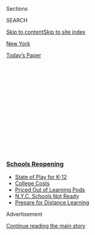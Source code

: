 <div id="app">

<div>

<div>

<div>

<div class="NYTAppHideMasthead css-1q2w90k e1suatyy0">

<div class="section css-ui9rw0 e1suatyy2">

<div class="css-eph4ug er09x8g0">

<div class="css-6n7j50">

</div>

<span class="css-1dv1kvn">Sections</span>

<div class="css-10488qs">

<span class="css-1dv1kvn">SEARCH</span>

</div>

[Skip to content](#site-content)[Skip to site index](#site-index)

</div>

<div id="masthead-section-label" class="css-1wr3we4 eaxe0e00">

[New
York](https://www.nytimes.com/section/nyregion)

</div>

<div class="css-10698na e1huz5gh0">

</div>

</div>

<div id="masthead-bar-one" class="section hasLinks css-15hmgas e1csuq9d3">

<div class="css-uqyvli e1csuq9d0">

</div>

<div class="css-1uqjmks e1csuq9d1">

</div>

<div class="css-9e9ivx">

[](https://myaccount.nytimes.com/auth/login?response_type=cookie&client_id=vi)

</div>

<div class="css-1bvtpon e1csuq9d2">

[Today’s
Paper](https://www.nytimes.com/section/todayspaper)

</div>

</div>

</div>

</div>

<div data-aria-hidden="false">

<div id="site-content" data-role="main">

<div>

<div class="css-1aor85t" style="opacity:0.000000001;z-index:-1;visibility:hidden">

<div class="css-1hqnpie">

<div class="css-epjblv">

<span class="css-17xtcya">[New
York](/section/nyregion)</span><span class="css-x15j1o">|</span><span class="css-fwqvlz">New
York City Schools, Restaurants and Bars Are Shut Down Over
Coronavirus</span>

</div>

<div class="css-k008qs">

<div class="css-1iwv8en">

<span class="css-18z7m18"></span>

<div>

</div>

</div>

<span class="css-1n6z4y">https://nyti.ms/3aUd1UL</span>

<div class="css-1705lsu">

<div class="css-4xjgmj">

<div class="css-4skfbu" data-role="toolbar" data-aria-label="Social Media Share buttons, Save button, and Comments Panel with current comment count" data-testid="share-tools">

  - 
  - 
  - 
  - 
    
    <div class="css-6n7j50">
    
    </div>

  - 

</div>

</div>

</div>

</div>

</div>

</div>

<div class="css-13pd83m">

<div class="css-l9svim">

### [<span class="css-pa1jbp"><span class="css-1rxm0ex">Schools</span><span class="css-1rxm0ex"> Reopening</span></span>](https://www.nytimes.com/spotlight/schools-reopening?name=styln-coronavirus-schools-reopening&region=TOP_BANNER&variant=undefined&block=storyline_menu_recirc&action=click&pgtype=Article&impression_id=1c648980-e0fd-11ea-bccd-6b99202f6344)

  - <span class="css-ousu42">[State of Play for
    K-12](https://www.nytimes.com/2020/08/17/us/k-12-schools-reopening.html?name=styln-coronavirus-schools-reopening&region=TOP_BANNER&variant=undefined&block=storyline_menu_recirc&action=click&pgtype=Article&impression_id=1c648981-e0fd-11ea-bccd-6b99202f6344)</span>
  - <span class="css-ousu42">[College
    Costs](https://www.nytimes.com/2020/08/15/us/covid-college-tuition.html?name=styln-coronavirus-schools-reopening&region=TOP_BANNER&variant=undefined&block=storyline_menu_recirc&action=click&pgtype=Article&impression_id=1c648982-e0fd-11ea-bccd-6b99202f6344)</span>
  - <span class="css-ousu42">[Priced Out of Learning
    Pods](https://www.nytimes.com/2020/08/14/us/covid-schools-learning-pods.html?name=styln-coronavirus-schools-reopening&region=TOP_BANNER&variant=undefined&block=storyline_menu_recirc&action=click&pgtype=Article&impression_id=1c648983-e0fd-11ea-bccd-6b99202f6344)</span>
  - <span class="css-ousu42">[N.Y.C. Schools Not
    Ready](https://www.nytimes.com/2020/08/14/nyregion/school-reopening-nyc.html?name=styln-coronavirus-schools-reopening&region=TOP_BANNER&variant=undefined&block=storyline_menu_recirc&action=click&pgtype=Article&impression_id=1c648984-e0fd-11ea-bccd-6b99202f6344)</span>
  - <span class="css-ousu42">[Prepare for Distance
    Learning](https://www.nytimes.com/2020/08/05/parenting/parents-distance-learning.html?name=styln-coronavirus-schools-reopening&region=TOP_BANNER&variant=undefined&block=storyline_menu_recirc&action=click&pgtype=Article&impression_id=1c64b090-e0fd-11ea-bccd-6b99202f6344)</span>

</div>

</div>

<div id="top-wrapper" class="css-1sy8kpn">

<div id="top-slug" class="css-l9onyx">

Advertisement

</div>

[Continue reading the main
story](#after-top)

<div class="ad top-wrapper" style="text-align:center;height:100%;display:block;min-height:250px">

<div id="top" class="place-ad" data-position="top" data-size-key="top">

</div>

</div>

<div id="after-top">

</div>

</div>

<div>

<div id="sponsor-wrapper" class="css-1hyfx7x">

<div id="sponsor-slug" class="css-19vbshk">

Supported by

</div>

[Continue reading the main
story](#after-sponsor)

<div id="sponsor" class="ad sponsor-wrapper" style="text-align:center;height:100%;display:block">

</div>

<div id="after-sponsor">

</div>

</div>

<div class="css-186x18t">

</div>

<div class="css-1vkm6nb ehdk2mb0">

# New York City Schools, Restaurants and Bars Are Shut Down Over Coronavirus

</div>

Mayor Bill de Blasio said that it was a wrenching decision to close
places that are the “heart and soul of the city.”

<div class="css-18e8msd">

<div class="css-vp77d3 epjyd6m0">

<div class="css-hus3qt ey68jwv0" data-aria-hidden="true">

[![Luis
Ferré-Sadurní](https://static01.nyt.com/images/2018/06/22/multimedia/author-luis-ferre-sadurni/author-luis-ferre-sadurni-thumbLarge.png
"Luis Ferré-Sadurní")](https://www.nytimes.com/by/luis-ferre-sadurni)

</div>

<div class="css-1baulvz">

By [<span class="css-1baulvz last-byline" itemprop="name">Luis
Ferré-Sadurní</span>](https://www.nytimes.com/by/luis-ferre-sadurni)

</div>

</div>

  - 
    
    <div class="css-ld3wwf e16638kd2">
    
    Published March 15, 2020Updated March 16,
    2020
    
    </div>

  - 
    
    <div class="css-4xjgmj">
    
    <div class="css-pvvomx" data-role="toolbar" data-aria-label="Social Media Share buttons, Save button, and Comments Panel with current comment count" data-testid="share-tools">
    
      - 
      - 
      - 
      - 
        
        <div class="css-6n7j50">
        
        </div>
    
      - 
    
    </div>
    
    </div>

</div>

</div>

<div class="section meteredContent css-1r7ky0e" name="articleBody" itemprop="articleBody">

<div id="NYT_ABOVE_MAIN_CONTENT_REGION">

<div>

</div>

</div>

<div class="css-79elbk" data-testid="photoviewer-wrapper">

<div class="css-z3e15g" data-testid="photoviewer-wrapper-hidden">

</div>

<div class="css-1a48zt4 ehw59r15" data-testid="photoviewer-children">

![<span class="css-16f3y1r e13ogyst0" data-aria-hidden="true">Calls for
social distancing were routinely ignored this weekend at places like
Hair of the Dog, a bar on Manhattan’s Lower East
Side.</span><span class="css-cnj6d5 e1z0qqy90" itemprop="copyrightHolder"><span class="css-1ly73wi e1tej78p0">Credit...</span><span>John
Taggart for The New York
Times</span></span>](https://static01.nyt.com/images/2020/03/16/nyregion/16nyvirus-les-2/merlin_170496525_1f74274e-a4bc-4625-a7f0-90f7a24e3e59-articleLarge.jpg?quality=75&auto=webp&disable=upscale)

</div>

</div>

<div class="css-1fanzo5 StoryBodyCompanionColumn">

<div class="css-53u6y8">

Facing mounting pressure, New York City officials announced on Sunday a
sweeping shutdown of tens of thousands of bars and restaurants, and the
closure of the city’s public school system — the largest in the nation —
in an effort to suppress the spread of the coronavirus.

From California to Washington, D.C., governors and mayors are grappling
with how far government should go in constricting people’s daily lives
to keep them home.

A patchwork of recent measures — mandatory curfews in Puerto Rico and
Hoboken, N.J.; the closing of restaurant and bar dining rooms in Ohio
and Illinois; and the closure of public schools in several states,
including Minnesota, South Carolina and Rhode Island — was a sign that
the restrictive interventions could soon become the norm nationwide.

New York provided another stark example on Sunday: Shortly before 10
p.m., Mayor Bill de Blasio announced that the city will close its bars
and restaurants, except for delivery and pickup services, leaving
waiters, bartenders and baristas uncertain about their next paycheck.

</div>

</div>

<div class="css-1fanzo5 StoryBodyCompanionColumn">

<div class="css-53u6y8">

The mayor also ordered the closings of nightclubs, movie theaters, small
theater houses and concert venues. The closings go into effect on
Tuesday morning, for an indefinite period.

The order came just a few hours after officials had announced the
suspension of public schools in New York City as of Monday — a move that
will, at least temporarily, upend the routines of 1.1 million students
and 75,000 teachers, as the city transitions to remote learning.

</div>

</div>

<div>

</div>

<div class="css-1fanzo5 StoryBodyCompanionColumn">

<div class="css-53u6y8">

“Our lives are all changing in ways that were unimaginable just a week
ago,” Mr. de Blasio said in a statement Sunday night. “This is not a
decision I make lightly. These places are part of the heart and soul of
our city.”

The moves dovetailed with [new
guidelines](https://www.cdc.gov/coronavirus/2019-ncov/community/large-events/mass-gatherings-ready-for-covid-19.html)
issued on Sunday by the Centers for Disease Control and Prevention; they
recommended that local governments and individuals cancel large
gatherings of more than 50 people for the next eight weeks. The
recommendations apply to “planned or spontaneous” events, including
conferences, festivals, parades, concerts, sporting events and weddings.

</div>

</div>

<div class="css-1fanzo5 StoryBodyCompanionColumn">

<div class="css-53u6y8">

Earlier on Sunday, Dr. Anthony Fauci, the director of the National
Institute of Allergy and Infectious Diseases, warned that people were
“going to have to hunker down significantly more than we as a country
are doing.”

He suggested a 14-day national shutdown could be warranted down the road
and urged young people to practice social distancing out of fear they
could spread the disease to older
people.

</div>

</div>

<div class="css-79elbk" data-testid="photoviewer-wrapper">

<div class="css-z3e15g" data-testid="photoviewer-wrapper-hidden">

</div>

<div class="css-1a48zt4 ehw59r15" data-testid="photoviewer-children">

<div class="css-1xdhyk6 erfvjey0">

<span class="css-1ly73wi e1tej78p0">Image</span>

<div class="css-zjzyr8">

<div data-testid="lazyimage-container" style="height:257.77777777777777px">

</div>

</div>

</div>

<span class="css-16f3y1r e13ogyst0" data-aria-hidden="true">Devoción, a
popular coffee roaster in New York, often attracts customers who linger
or work for hours, but its cafe in Williamsburg, Brooklyn, was nearly
empty on
Sunday.</span><span class="css-cnj6d5 e1z0qqy90" itemprop="copyrightHolder"><span class="css-1ly73wi e1tej78p0">Credit...</span><span>Sarah
Blesener for The New York Times</span></span>

</div>

</div>

<div class="css-1fanzo5 StoryBodyCompanionColumn">

<div class="css-53u6y8">

But while many government and health officials urged people to observe
such distancing, some Americans had ignored those pleas, including in
New York City.

</div>

</div>

<div>

</div>

<div class="css-1fanzo5 StoryBodyCompanionColumn">

<div class="css-53u6y8">

Earlier this week, New York State, where the number of confirmed
positive results rose to 729 on Sunday, implemented a ban on large
gatherings and established rules to reduce capacity at places like
restaurants with occupancies of fewer than 500 people.

</div>

</div>

<div class="css-1fanzo5 StoryBodyCompanionColumn">

<div class="css-53u6y8">

But the measures, put in place on Thursday, did not seem to be having
their desired effect: A handful of elected officials called for a total
shutdown of bars and restaurants following reports of large crowds over
the
weekend.

</div>

</div>

<div class="css-79elbk" data-testid="photoviewer-wrapper">

<div class="css-z3e15g" data-testid="photoviewer-wrapper-hidden">

</div>

<div class="css-1a48zt4 ehw59r15" data-testid="photoviewer-children">

<div class="css-1xdhyk6 erfvjey0">

<span class="css-1ly73wi e1tej78p0">Image</span>

<div class="css-zjzyr8">

<div data-testid="lazyimage-container" style="height:257.77777777777777px">

</div>

</div>

</div>

<span class="css-16f3y1r e13ogyst0" data-aria-hidden="true">With
restaurants remaining open in New York this weekend, employees were more
assiduous in cleaning
surfaces.</span><span class="css-cnj6d5 e1z0qqy90" itemprop="copyrightHolder"><span class="css-1ly73wi e1tej78p0">Credit...</span><span>Gabriela
Bhaskar for The New York Times</span></span>

</div>

</div>

<div class="css-1fanzo5 StoryBodyCompanionColumn">

<div class="css-53u6y8">

“I am alarmed at the cavalier attitude of most New Yorkers who still
don’t seem to understand what’s about to hit us and what we need to
slow it,” Councilman Mark Levine, who is chairman of the Council Health
Committee, said on Sunday morning.

Mr. Levine, along with a handful of City Council members, including
Corey Johnson, the Council speaker, as well as the city comptroller,
Scott M. Stringer, expressed outrage that people ignored officials’
pleas to stay home and instead converged at clubs and bars.

The officials, using the hashtag \#shutdownNYC on Twitter, described the
disregard of social distancing as reckless behavior.

</div>

</div>

<div class="css-cfo9c3">

</div>

<div class="css-1fanzo5 StoryBodyCompanionColumn">

<div class="css-53u6y8">

By Sunday evening, Mr. de Blasio succumbed to the escalating pressure,
after both he and Gov. Andrew M. Cuomo had resisted calls for a broader
shutdown.

By noon on Sunday, as support for a larger shutdown crescendoed on
social media, Mr. Johnson, the Council speaker, had joined the campaign,
calling for the closure of schools, restaurants and bars.

</div>

</div>

<div class="css-1fanzo5 StoryBodyCompanionColumn">

<div class="css-53u6y8">

Mr. Johnson, a Democrat, said that grocery stores, bodegas, pharmacies
and banks should remain open. He said all levels of government should
intervene to ease the losses of business owners, provide financial
assistance to affected workers and help parents with child care.

Then, on Sunday afternoon, Mr. Cuomo changed course: He called on
businesses to shutter voluntarily, as has happened in Boston, Cleveland
and other parts of the nation. The governor of California on Sunday also
asked bars, nightclubs and wineries to
close.

<div id="NYT_MAIN_CONTENT_3_REGION" class="css-9tf9ac">

<div>

<div id="styln-prism-freeform-1596575370630" class="section interactive-content interactive-size-medium css-1ftcdic">

<div class="css-17ih8de interactive-body">

<div id="prism-freeform-block-31080" class="css-19mumt8" data-role="complementary" data-storyline="Schools Reopening" data-truncated="false" tabindex="0">

<div class="css-a8d9oz">

<div>

[](https://www.nytimes.com/spotlight/schools-reopening?action=click&pgtype=Article&state=default&region=MAIN_CONTENT_3&context=storylines_keepup)

### Schools Reopening ›

#### Back to School

Updated Aug. 17, 2020

The latest on how schools are navigating an uncertain season.

  -   - Universities across the country are facing [a rising demand for
        tuition
        rebates](https://www.nytimes.com/2020/08/15/us/covid-college-tuition.html?action=click&pgtype=Article&state=default&region=MAIN_CONTENT_3&context=storylines_keepup)
        as students ask if college is becoming “glorified Skype.”
      - In Los Angeles, the nation’s second-largest school district has
        [perhaps the most ambitious plan in the
        country](https://www.nytimes.com/2020/08/16/us/los-angeles-schools-virus-testing.html?action=click&pgtype=Article&state=default&region=MAIN_CONTENT_3&context=storylines_keepup)
        to test for the coronavirus.
      - Families [priced out of “learning pods” are seeking
        alternatives](https://www.nytimes.com/2020/08/14/us/covid-schools-learning-pods.html?action=click&pgtype=Article&state=default&region=MAIN_CONTENT_3&context=storylines_keepup).
      - How are campus newspapers covering back to school? [We want to
        hear from student
        journalists](https://www.nytimes.com/2020/08/17/us/student-newspaper-schools-reopening.html?action=click&pgtype=Article&state=default&region=MAIN_CONTENT_3&context=storylines_keepup).

<div id="styln-survey-component-31080" class="styln-survey-component">

</div>

</div>

</div>

</div>

</div>

</div>

</div>

</div>

“I’m asking them voluntarily to shut down their bar, their restaurant,
their gymnasium,” Mr. Cuomo said. “Let’s see what they do. If nobody
does it, then we can take more
actions.”

</div>

</div>

<div class="css-79elbk" data-testid="photoviewer-wrapper">

<div class="css-z3e15g" data-testid="photoviewer-wrapper-hidden">

</div>

<div class="css-1a48zt4 ehw59r15" data-testid="photoviewer-children">

<div class="css-1xdhyk6 erfvjey0">

<span class="css-1ly73wi e1tej78p0">Image</span>

<div class="css-zjzyr8">

<div data-testid="lazyimage-container" style="height:257.77777777777777px">

</div>

</div>

</div>

<span class="css-16f3y1r e13ogyst0" data-aria-hidden="true">Officials in
Hoboken, N.J., have placed harsh restrictions on public life; the
entrance to Pier C Park was locked and closed on
Saturday.</span><span class="css-cnj6d5 e1z0qqy90" itemprop="copyrightHolder"><span class="css-1ly73wi e1tej78p0">Credit...</span><span>Bryan
Anselm for The New York Times</span></span>

</div>

</div>

<div class="css-1fanzo5 StoryBodyCompanionColumn">

<div class="css-53u6y8">

In the end, however, as the number of confirmed cases of the new
coronavirus rose, New York officials acknowledged the urgency and
necessity of a broader ban to keep people from gathering.

Mr. de Blasio said, “Our city is facing an unprecedented threat, and we
must respond with a wartime mentality.”

His remarks were a sign of the fast-paced fluidity of the situation and
officials’ morphing response to it: On Saturday, the mayor had said he
was not ready to support broader restrictions and business closures.

</div>

</div>

<div class="css-1fanzo5 StoryBodyCompanionColumn">

<div class="css-53u6y8">

“History shows us that in crisis relatively few people have a perfect,
absolutely tried and true plan,” Mr. de Blasio said on Saturday. “I am
not ready today at this hour to say, let’s have a city with no bars, no
restaurants, no rec centers, no libraries. I’m not there.”

For days, Mr. de Blasio also faced calls to close public schools, a move
he had been reluctant to make, arguing that it could lead to classes
being canceled for the entire year.

Both the governor and mayor had raised concerns about what canceling
classes would mean for parents who cannot afford child care and children
who depend on school for their meals.

The mayor said the city would prepare teachers for remote learning this
week, as well as open sites for at-need students to pick up food and
“learning centers” for the children of essential city workers like
health care employees.

“It has never been attempted by the City of New York at this scale, to
say the least,” Mr. de Blasio said. “It is a system that will improve
with each week.”

In Albany, state legislators were still planning on returning to the
State Capitol on Monday, even after two members of the Assembly who
represent parts of Brooklyn — Helene Weinstein and Charles Barron —
tested positive for the virus.

Some lawmakers raised concerns about that prospect, considering the
often close quarters in the legislative chambers as well as conference
rooms where members meet, but Mr. Cuomo was adamant that lawmakers
should return to the capital, likening it to service in war times.

</div>

</div>

<div class="css-1fanzo5 StoryBodyCompanionColumn">

<div class="css-53u6y8">

“Should the military not show up? Should the police officers not show
up?” the governor said, adding that “If we can ask nurses to put on a
hazmat suit and take blood, we can ask elected officials to come and sit
at a desk and vote on a piece of legislation.”

Mr. Cuomo, who announced on Saturday that the statehouse would be closed
to visitors, said he needed the Legislature to be present to authorize
the laws and the measures the state may need to fight the outbreak. The
state’s budget is also due April 1.

“We need soldiers to fight the war,” he said. “Government must function
because government is doing all of this. Government goes home, none of
this happens.”

</div>

</div>

<div>

</div>

<div class="css-1fanzo5 StoryBodyCompanionColumn">

<div class="css-53u6y8">

Jesse McKinley contributed reporting from Albany. Matthew Haag and
Jeffrey C. Mays contributed reporting from New York City.

</div>

</div>

</div>

<div>

</div>

<div>

</div>

<div>

</div>

<div>

<div id="bottom-wrapper" class="css-1ede5it">

<div id="bottom-slug" class="css-l9onyx">

Advertisement

</div>

[Continue reading the main
story](#after-bottom)

<div id="bottom" class="ad bottom-wrapper" style="text-align:center;height:100%;display:block;min-height:90px">

</div>

<div id="after-bottom">

</div>

</div>

</div>

</div>

</div>

## Site Index

<div>

</div>

## Site Information Navigation

  - [© <span>2020</span> <span>The New York Times
    Company</span>](https://help.nytimes.com/hc/en-us/articles/115014792127-Copyright-notice)

<!-- end list -->

  - [NYTCo](https://www.nytco.com/)
  - [Contact
    Us](https://help.nytimes.com/hc/en-us/articles/115015385887-Contact-Us)
  - [Work with us](https://www.nytco.com/careers/)
  - [Advertise](https://nytmediakit.com/)
  - [T Brand Studio](http://www.tbrandstudio.com/)
  - [Your Ad
    Choices](https://www.nytimes.com/privacy/cookie-policy#how-do-i-manage-trackers)
  - [Privacy](https://www.nytimes.com/privacy)
  - [Terms of
    Service](https://help.nytimes.com/hc/en-us/articles/115014893428-Terms-of-service)
  - [Terms of
    Sale](https://help.nytimes.com/hc/en-us/articles/115014893968-Terms-of-sale)
  - [Site
    Map](https://spiderbites.nytimes.com)
  - [Help](https://help.nytimes.com/hc/en-us)
  - [Subscriptions](https://www.nytimes.com/subscription?campaignId=37WXW)

</div>

</div>

</div>

</div>
